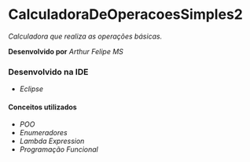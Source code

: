 # CalculadoraDeOperacoesSimples2
*Calculadora que realiza as operações básicas.*

**Desenvolvido por** *Arthur Felipe MS*

### Desenvolvido na IDE

* *Eclipse*

#### Conceitos utilizados 

* *POO*
* *Enumeradores*
* *Lambda Expression*
* *Programação Funcional*
